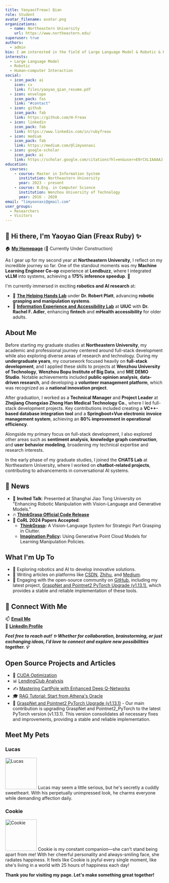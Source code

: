 ```yaml
---
title: Yaoyao(Freax) Qian
role: Student
avatar_filename: avatar.png
organizations:
  - name: Northeastern University
    url: https://www.northeastern.edu/
superuser: true
authors:
  - admin
bio: I am interested in the field of Large Language Model & Robotic & Human–computer Interaction research.
interests:
  - Large Language Model
  - Robotic
  - Human–computer Interaction
social:
  - icon_pack: ai
    icon: cv
    link: files/yaoyao_qian_resume.pdf
  - icon: envelope
    icon_pack: fas
    link: "#contact"
  - icon: github
    icon_pack: fab
    link: https://github.com/H-Freax
  - icon: linkedin
    icon_pack: fab
    link: https://www.linkedin.com/in/rubyfreax
  - icon: medium
    icon_pack: fab
    link: https://medium.com/@limyoonaxi
  - icon: google-scholar
    icon_pack: ai
    link: https://scholar.google.com/citations?hl=en&user=E0rCXLIAAAAJ
education:
  courses:
    - course: Master in Information System
      institution: Northeastern University
      year: 2023 - present
    - course: B.Eng. in Computer Science
      institution: Wenzhou University of Technology
      year: 2016 - 2020
email: "limyoonaxi@gmail.com"
user_groups:
  - Researchers
  - Visitors
---
```

## 👋 Hi there, I'm **Yaoyao Qian (Freax Ruby)** ✨
🏠 [**My Homepage**](https://freaxhomepage.vercel.app/) (🚧 Currently Under Construction)

As I gear up for my second year at **Northeastern University**, I reflect on my incredible journey so far. One of the standout moments was my **Machine Learning Engineer Co-op** experience at **Lendbuzz**, where I integrated **vLLM** into systems, achieving a **175% inference speedup**. 🚀  

I'm currently immersed in exciting **robotics and AI research** at:  
- 🤖 [**The Helping Hands Lab**](https://www2.ccs.neu.edu/research/helpinghands/people/) under **Dr. Robert Platt**, advancing **robotic grasping and manipulation systems**.  
- 🧶 [**Information Experience and Accessibility Lab**](http://rachelfadler.com) at **UIUC** with **Dr. Rachel F. Adler**, enhancing **fintech** and **mHealth accessibility** for older adults.

## About Me  

Before starting my graduate studies at **Northeastern University**, my academic and professional journey centered around full-stack development while also exploring diverse areas of research and technology. During my **undergraduate years**, my coursework focused heavily on **full-stack development**, and I applied these skills to projects at **Wenzhou University of Technology**, **Wenzhou Bopu Institute of Big Data**, and **MIE DEMO Studio**. Notable achievements included **public opinion analysis**, **data-driven research**, and developing a **volunteer management platform**, which was recognized as a **national innovation project**.  

After graduation, I worked as a **Technical Manager** and **Project Leader** at **Zhejiang Chongxiao Zhong Han Medical Technology Co.**, where I led full-stack development projects. Key contributions included creating a **VC++-based database integration tool** and a **Springboot+Vue electronic invoice management system**, achieving an **80% improvement in operational efficiency**.  

Alongside my primary focus on full-stack development, I also explored other areas such as **sentiment analysis**, **knowledge graph construction**, and **user behavior modeling**, broadening my technical expertise and research interests.  

In the early phase of my graduate studies, I joined the **CHATS Lab** at Northeastern University, where I worked on **chatbot-related projects**, contributing to advancements in conversational AI systems.  




## 🚨 News  
- 🎤 **Invited Talk**: Presented at Shanghai Jiao Tong University on "Enhancing Robotic Manipulation with Vision-Language and Generative Models."  
- 🔥 **[ThinkGrasp Official Code Release](https://github.com/H-Freax/ThinkGrasp)**  
- 📝 **CoRL 2024 Papers Accepted**:
  - **[ThinkGrasp](https://h-freax.github.io/thinkgrasp_page/):** A Vision-Language System for Strategic Part Grasping in Clutter.  
  - **[Imagination Policy](https://haojhuang.github.io/edge_grasp_page/):** Using Generative Point Cloud Models for Learning Manipulation Policies.


## What I'm Up To

- 🌱 Exploring robotics and AI to develop innovative solutions.
- 📝 Writing articles on platforms like [CSDN](https://blog.csdn.net/qq_38155541), [Zhihu](https://www.zhihu.com/people/freax-23/posts), and [Medium](https://medium.com/@limyoonaxi).
- 🚀 Engaging with the open-source community on [GitHub](https://github.com/H-Freax), including my latest project, [GraspNet and Pointnet2 PyTorch Upgrade (v1.13.1)](https://github.com/H-Freax/GraspNet_Pointnet2_PyTorch1.13.1), which provides a stable and reliable implementation of these tools.


## 🔗 Connect With Me  
📫 [**Email Me**](mailto:limyoonaxi@gmail.com)  
💼 [**LinkedIn Profile**](https://www.linkedin.com/in/rubyfreax)  

_**Feel free to reach out! ✨ Whether for collaboration, brainstorming, or just exchanging ideas, I'd love to connect and explore new possibilities together. 💡**_


## Open Source Projects and Articles

- 🌟 [CUDA Optimization](https://github.com/H-Freax/CUDA_optimization)
- 📊 [LendingClub Analysis](https://github.com/H-Freax/lendingclub_analyse)
- ✍️ [Mastering CartPole with Enhanced Deep Q-Networks](https://medium.com/@limyoonaxi/mastering-cartpole-with-enhanced-deep-q-networks-an-in-depth-guide-to-equivariant-models-f7600d6118a4)
- 🎓 [RAG Tutorial: Start from Athena's Oracle](https://medium.com/@limyoonaxi/rag-tutorial-start-from-athenas-oracle-1-fb9c7b77b0f1)
- 🚀 [GraspNet and Pointnet2 PyTorch Upgrade (v1.13.1)](https://github.com/H-Freax/GraspNet_Pointnet2_PyTorch1.13.1) - Our main contribution is upgrading GraspNet and Pointnet2_PyTorch to the latest PyTorch version (v1.13.1). This version consolidates all necessary fixes and improvements, providing a stable and reliable implementation.

## Meet My Pets

### Lucas
<img alt="Lucas" height="100px" src="img/lucas.png" width="100px"/>
Lucas may seem a little serious, but he's secretly a cuddly sweetheart. With his perpetually unimpressed look, he charms everyone while demanding affection daily.

### Cookie
<img alt="Cookie" height="100px" src="img/cookie.png" width="100px"/>
Cookie is my constant companion—she can't stand being apart from me! With her cheerful personality and always-smiling face, she radiates happiness. It feels like Cookie is joyful every single moment, like she's living in a world with 25 hours of happiness each day!

**Thank you for visiting my page. Let's make something great together!**
